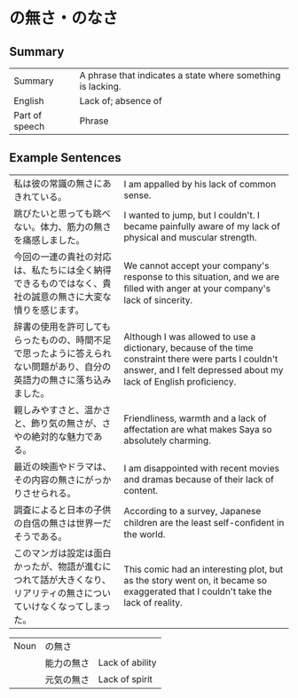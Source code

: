 # の無さ・のなさ

## Summary

<table><tr>   <td>Summary</td>   <td>A phrase that indicates a state where something is lacking.</td></tr><tr>   <td>English</td>   <td>Lack of; absence of</td></tr><tr>   <td>Part of speech</td>   <td>Phrase</td></tr></table>

## Example Sentences

<table><tr>   <td>私は彼の常識の無さにあきれている。</td>   <td>I am appalled by his lack of common sense.</td></tr><tr>   <td>跳びたいと思っても跳べない。体力、筋力の無さを痛感しました。</td>   <td>I wanted to jump, but I couldn't. I became painfully aware of my lack of physical and muscular strength.</td></tr><tr>   <td>今回の一連の貴社の対応は、私たちには全く納得できるものではなく、貴社の誠意の無さに大変な憤りを感じます。</td>   <td>We cannot accept your company's response to this situation, and we are ﬁlled with anger at your company's lack of sincerity.</td></tr><tr>   <td>辞書の使用を許可してもらったものの、時間不足で思ったように答えられない問題があり、自分の英語力の無さに落ち込みました。</td>   <td>Although I was allowed to use a dictionary, because of the time constraint there were parts I couldn't answer, and I felt depressed about my lack of English proﬁciency.</td></tr><tr>   <td>親しみやすさと、温かさと、飾り気の無さが、さやの絶対的な魅力である。</td>   <td>Friendliness, warmth and a lack of affectation are what makes Saya so absolutely charming.</td></tr><tr>   <td>最近の映画やドラマは、その内容の無さにがっかりさせられる。</td>   <td>I am disappointed with recent movies and dramas because of their lack of content.</td></tr><tr>   <td>調査によると日本の子供の自信の無さは世界一だそうである。</td>   <td>According to a survey, Japanese children are the least self-conﬁdent in the world.</td></tr><tr>   <td>このマンガは設定は面白かったが、物語が進むにつれて話が大きくなり、リアリティの無さについていけなくなってしまった。</td>   <td>This comic had an interesting plot, but as the story went on, it became so exaggerated that I couldn't take the lack of reality.</td></tr></table>

<table class="table"><tbody><tr class="tr head"><td class="td"><span class="bold">Noun</span></td><td class="td"><span class="concept">の無さ</span></td><td class="td"></td></tr><tr class="tr"><td class="td"></td><td class="td"><span>能力</span><span class="concept">の無さ</span></td><td class="td"><span>Lack of ability</span></td></tr><tr class="tr"><td class="td"></td><td class="td"><span>元気</span><span class="concept">の無さ</span></td><td class="td"><span>Lack of spirit</span></td></tr></tbody></table>

